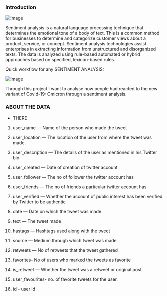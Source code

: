 ### Introduction


![image](https://user-images.githubusercontent.com/68374336/185290614-204fae8f-401b-4aa9-af94-f596bddbb76d.png)


Sentiment analysis is a natural language processing technique that determines the emotional tone of a body of text. This is a common method for businesses to determine and categorize customer views about a product, service, or concept. Sentiment analysis technologies assist enterprises in extracting information from unstructured and disorganized texts. The data is analyzed using rule-based automated or hybrid approaches based on specified, lexicon-based rules.


Quick workflow for any SENTIMENT ANALYSIS:

![image](https://user-images.githubusercontent.com/68374336/185290423-f4ba6d1e-ba57-4380-a474-5fafcda68a67.png)


Through this project I want to analyse how people had reacted to the new variant of Covid-19: Omicron through a sentiment analysis.

### ABOUT THE DATA


* THERE

1) user_name — Name of the person who made the tweet

2) user_location — The location of the user from where the tweet was made.

3) user_description — The details of the user as mentioned in his Twitter bio

4) user_created — Date of creation of twitter account

5) user_follower — The no of follower the twitter account has

6) user_friends — The no of friends a particular twitter account has

7) user_verified — Whether the account of public interest has been verified by Twitter to be authentic

8) date — Date on which the tweet was made

9) text — The tweet made

10) hastags — Hashtags used along with the tweet

11) source — Medium through which tweet was made

12) retweets — No of retweets that the tweet gathered

13) favorites- No of users who marked the tweets as favorite

14) is_retweet — Whether the tweet was a retweet or original post.

15) user_favourites- no. of favorite tweets for the user.

16) id - user id




















